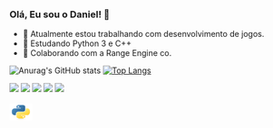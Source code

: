 ### Olá, Eu sou o Daniel! 👋

- 👯 Atualmente estou trabalhando com desenvolvimento de jogos.
- 🌱 Estudando Python 3 e C++
- 👯 Colaborando com a Range Engine co.

![Anurag's GitHub stats](https://github-readme-stats.vercel.app/api?username=DanielSilvaBA&show_icons=true&theme=radical)
[![Top Langs](https://github-readme-stats.vercel.app/api/top-langs/?username=DanielSilvaBA&langs_count=8)](https://github.com/anuraghazra/github-readme-stats)


<div> 
  <a href="https://www.youtube.com/@CompanyBR" target="_blank"><img src="https://img.shields.io/badge/YouTube-FF0000?style=for-the-badge&logo=youtube&logoColor=white" target="_blank"></a>
  <a href="https://www.instagram.com/dsantosgames20" target="_blank"><img src="https://img.shields.io/badge/-Instagram-%23E4405F?style=for-the-badge&logo=instagram&logoColor=white" target="_blank"></a>
 <a href="https://discord.gg/TfXRqtRPcT" target="_blank"><img src="https://img.shields.io/badge/Discord-7289DA?style=for-the-badge&logo=discord&logoColor=white" target="_blank"></a> 
  <a href = "mailto:dsantosgames20@gmail.com"><img src="https://img.shields.io/badge/-Gmail-%23333?style=for-the-badge&logo=gmail&logoColor=white" target="_blank"></a>
  <a href="https://www.linkedin.com/in/daniel-santos-7826051b4/" target="_blank"><img src="https://img.shields.io/badge/-LinkedIn-%230077B5?style=for-the-badge&logo=linkedin&logoColor=white" target="_blank"></a> 
</div>



<div style="display: inline_block"><br>
  <img align="center" alt="Rafa-Python" height="30" width="40" src="https://raw.githubusercontent.com/devicons/devicon/master/icons/python/python-original.svg">
</div>

